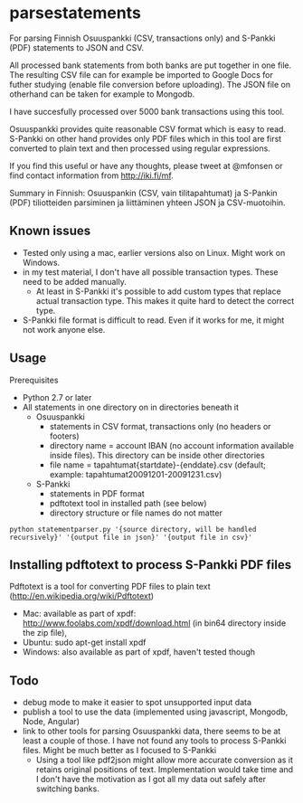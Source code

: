 parsestatements
===============

For parsing Finnish Osuuspankki (CSV, transactions only) and S-Pankki (PDF) statements to JSON and CSV. 

All processed bank statements from both banks are put together in one file. The resulting CSV file can for example be imported to Google Docs for futher studying  (enable file conversion before uploading). The JSON file on otherhand can be taken for example to Mongodb. 

I have succesfully processed over 5000 bank transactions using this tool.

Osuuspankki provides quite reasonable CSV format which is easy to read. S-Pankki on other hand provides only PDF files which in this tool are first converted to plain text and then processed using regular expressions.  

If you find this useful or have any thoughts, please tweet at @mfonsen or find contact information from http://iki.fi/mf.

Summary in Finnish: Osuuspankin (CSV, vain tilitapahtumat) ja S-Pankin (PDF) tiliotteiden parsiminen ja liittäminen yhteen JSON ja CSV-muotoihin. 

Known issues
------------
  * Tested only using a mac, earlier versions also on Linux. Might work on Windows.
  * in my test material, I don't have all possible transaction types. These need to be added manually. 
    * At least in S-Pankki it's possible to add custom types that replace actual transaction type. This makes it quite hard to detect the correct type.
  * S-Pankki file format is difficult to read. Even if it works for me, it might not work anyone else.

Usage
-----

Prerequisites
  * Python 2.7 or later
  * All statements in one directory on in directories beneath it
    * Osuuspankki
      * statements in CSV format, transactions only (no headers or footers)
      * directory name = account IBAN (no account information available inside files). This directory can be inside other directories
      * file name = tapahtumat{startdate}-{enddate}.csv  (default; example: tapahtumat20091201-20091231.csv)
    * S-Pankki
      * statements in PDF format
      * pdftotext tool in installed path (see below)
      * directory structure or file names do not matter

<code>python statementparser.py '{source directory, will be handled recursively}' '{output file in json}' '{output file in csv}'</code>

Installing pdftotext to process S-Pankki PDF files
--------------------------------------------------
Pdftotext is a tool for converting PDF files to plain text (http://en.wikipedia.org/wiki/Pdftotext)
  * Mac: available as part of xpdf: http://www.foolabs.com/xpdf/download.html (in bin64 directory inside the zip file), 
  * Ubuntu: sudo apt-get install xpdf
  * Windows: also available as part of xpdf, haven't tested though

Todo
----
  * debug mode to make it easier to spot unsupported input data
  * publish a tool to use the data (implemented using javascript, Mongodb, Node, Angular)
  * link to other tools for parsing Osuuspankki data, there seems to be at least a couple of those. I have not found any tools to process S-Pankki files. Might be much better as I focused to S-Pankki
    * Using a tool like pdf2json might allow more accurate conversion as it retains original positions of text. Implementation would take time and I don't have the motivation as I got all my data out safely after switching banks.
